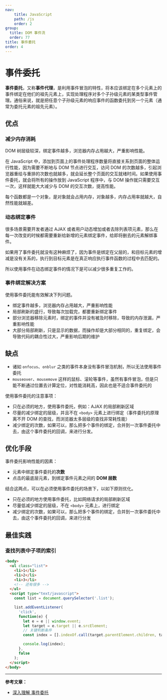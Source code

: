 ```yaml
---
nav:
    title: JavaScript
    path: /js
    order: 2
group:
  title: DOM 事件流
  order: 77
title: 事件委托
order: 4
---
```


# 事件委托

**事件委托**，又称**事件代理**，是利用事件冒泡的特性，将本应该绑定在多个元素上的事件绑定在他们的祖先元素上，实现处理程序对多个子孙级元素的某类型事件管理。通俗来说，就是把任意个子孙级元素的响应事件的函数委托到另一个元素（通常为委托元素的祖先元素）。

## 优点

### 减少内存消耗

DOM 树层级较深，绑定事件越多，浏览器内存占用越大，严重影响性能。

在 JavaScript 中，添加到页面上的事件处理程序数量将直接关系到页面的整体运行性能，因为需要不断地与 DOM 节点进行交互，访问 DOM 的次数越多，引起浏览器重绘与重排的次数也就越多，就会延长整个页面的交互就绪时间。如果使用事件委托，就会将所有的操作放到 JavaScript 程序中，与 DOM 操作就只需要交互一次，这样就能大大减少与 DOM 的交互次数，提高性能。

每个函数都是一个对象，是对象就会占用内存，对象越多，内存占用率就越大，自然性能就越差。

### 动态绑定事件

很多场景需要开发者通过 AJAX 或者用户动态增加或者去除列表项元素，那么在每一次改变的时候都需要重新给新增的元素绑定事件，给即将删去的元素解绑事件。

如果用了事件委托就没有这种麻烦了，因为事件是绑定在父层的，和目标元素的增减是没有关系的，执行到目标元素是在真正响应执行事件函数的过程中去匹配的。

所以使用事件在动态绑定事件的情况下是可以减少很多重复工作的。

### 事件绑定解决方案

使用事件委托能有效解决下列问题。

- 绑定事件越多，浏览器内存占用越大，严重影响性能
- 局部刷新的盛行，导致每次加载完，都要重新绑定事件
- 部分浏览器移除元素时，绑定的事件并没有被及时移除，导致的内存泄漏，严重影响性能
- 大部分局部刷新，只是显示的数据，而操作却是大部分相同的，重复绑定，会导致代码的耦合性过大，严重影响后期的维护

## 缺点

- 诸如 `onfocus`、`onblur` 之类的事件本身没有事件冒泡机制，所以无法使用事件委托
- `mouseover`、`mousemove` 这样的鼠标、滚轮等事件，虽然有事件冒泡，但是只能不断通过位置去计算定位，对性能消耗高，因此也是不适合事件委托的

使用事件委托的注意事项：

- 只在必须的地方，使用事件委托，例如：AJAX 的局部刷新区域
- 尽量的减少绑定的层级，并且不在 `<body>` 元素上进行绑定（事件委托的原理离不开 DOM 的查找，而浏览器太多层级的查找非常耗性能）
- 减少绑定的次数，如果可以，那么把多个事件的绑定，合并到一次事件委托中去，由这个事件委托的回调，来进行分发。

## 优化手段

事件委托影响性能的因素：

- 元素中绑定事件委托的**次数**
- 点击的最底层元素，到绑定事件元素之间的 **DOM 层数**

结合这两点，可以在必须使用事件委托的场景下，以如下原则优化。

- 只在必须的地方使用事件委托，比如网络请求的局部刷新区域
- 尽量低减少绑定的层级，不在 `<body>` 元素上，进行绑定
- 减少绑定的次数，如果可以，那么把多个事件的绑定，合并到一次事件委托中去，由这个事件委托的回调，来进行分发

## 最佳实践

### 查找列表中子项的索引

```html
<body>
  <ul class="list">
    <li>1</li>
    <li>2</li>
    <li>3</li>
    <!-- 还有很多 -->
  </ul>
  <script type="text/javascript">
    const list = document.querySelector('.list');

    list.addEventListener(
      'click',
      function(e) {
        let e = e || window.event;
        let target = e.target || e.srcElement;
        // 关键判断条件
        const index = [].indexOf.call(target.parentElement.children, target);

        console.log(index);
      },
      false
    );
  </script>
</body>
```

---

**参考文章：**

- [深入理解 事件委托](http://www.zhangyunling.com/564.html)
